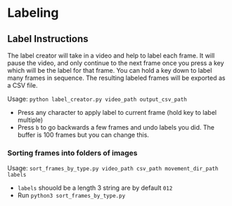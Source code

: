 # Labeling

## Label Instructions

The label creator will take in a video and help to label each frame. It will pause the video, and only continue to the next frame once you press a key which will be the label for that frame. You can hold a key down to label many frames in sequence. The resulting labeled frames will be exported as a CSV file. 

Usage: `python label_creator.py video_path output_csv_path`

- Press any character to apply label to current frame (hold key to label multiple)
- Press `b` to go backwards a few frames and undo labels you did. The buffer is 100 frames but you can change this.

### Sorting frames into folders of images

Usage: `sort_frames_by_type.py video_path csv_path movement_dir_path labels`

- `labels` shouold be a length 3 string are by default `012`
- Run `python3 sort_frames_by_type.py`
